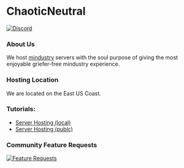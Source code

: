 # ChaoticNeutral
[![Discord](https://img.shields.io/discord/519293558599974912.svg)](http://cn-discord.ddns.net)  

### About Us
We host [mindustry](https://anuke.itch.io/mindustry) servers with the soul purpose of giving the most enjoyable griefer-free mindustry experience.  

### Hosting Location
We are located on the East US Coast.

### Tutorials:

* [Server Hosting (local)](https://github.com/L0615T1C5-216AC-9437/ChaoticNeutral/wiki/%5BTutorial%5D-Hosting-a-Mindustry-Server-(local))
* [Server Hosting (publc)](https://github.com/L0615T1C5-216AC-9437/ChaoticNeutral/blob/master/wiki/tutorials/%5BTutorial%5D%20Hosting%20a%20Mindustry%20Server%20(local)/%5BTutorial%5D%20Hosting%20a%20Mindustry%20Server%20(public).md)

### Community Feature Requests
[![Feature Requests](https://feathub.com/L0615T1C5-216AC-9437/ChaoticNeutral?format=svg)](https://feathub.com/L0615T1C5-216AC-9437/ChaoticNeutral)
